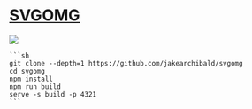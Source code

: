# [SVGOMG](https://github.com/jakearchibald/svgomg)

![](https://img.shields.io/github/license/jakearchibald/svgomg)

````{tab} From source
```sh
git clone --depth=1 https://github.com/jakearchibald/svgomg
cd svgomg
npm install
npm run build
serve -s build -p 4321
```
````